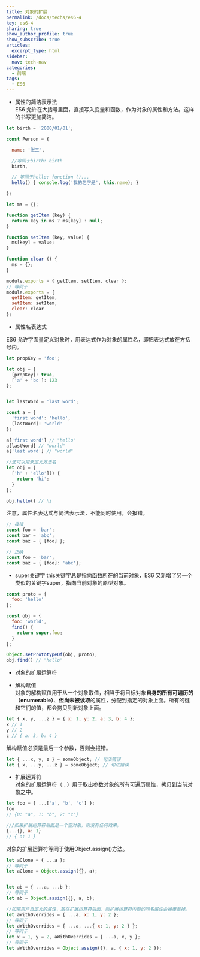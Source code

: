 ```yaml
---
title: 对象的扩展
permalink: /docs/techs/es6-4
key: es6-4
sharing: true
show_author_profile: true
show_subscribe: true
articles:
  excerpt_type: html
sidebar:
  nav: tech-nav
categories:
  - 前端
tags:
  - ES6
---
```

<!--more-->
* 属性的简洁表示法  
ES6 允许在大括号里面，直接写入变量和函数，作为对象的属性和方法。这样的书写更加简洁。 
 
```javascript
let birth = '2000/01/01';

const Person = {

  name: '张三',

  //等同于birth: birth
  birth,

  // 等同于hello: function ()...
  hello() { console.log('我的名字是', this.name); }

};
```
```javascript
let ms = {};

function getItem (key) {
  return key in ms ? ms[key] : null;
}

function setItem (key, value) {
  ms[key] = value;
}

function clear () {
  ms = {};
}

module.exports = { getItem, setItem, clear };
// 等同于
module.exports = {
  getItem: getItem,
  setItem: setItem,
  clear: clear
};
```
* 属性名表达式

ES6 允许字面量定义对象时，用表达式作为对象的属性名，即把表达式放在方括号内。
```javascript
let propKey = 'foo';

let obj = {
  [propKey]: true,
  ['a' + 'bc']: 123
};


let lastWord = 'last word';

const a = {
  'first word': 'hello',
  [lastWord]: 'world'
};

a['first word'] // "hello"
a[lastWord] // "world"
a['last word'] // "world"

//还可以用来定义方法名
let obj = {
  ['h' + 'ello']() {
    return 'hi';
  }
};

obj.hello() // hi
```

注意，属性名表达式与简洁表示法，不能同时使用，会报错。
```javascript
// 报错
const foo = 'bar';
const bar = 'abc';
const baz = { [foo] };

// 正确
const foo = 'bar';
const baz = { [foo]: 'abc'};
```

* super关键字
this关键字总是指向函数所在的当前对象，ES6 又新增了另一个类似的关键字super，指向当前对象的原型对象。
```javascript
const proto = {
  foo: 'hello'
};

const obj = {
  foo: 'world',
  find() {
    return super.foo;
  }
};

Object.setPrototypeOf(obj, proto);
obj.find() // "hello"
```

* 对象的扩展运算符

* 解构赋值  
对象的解构赋值用于从一个对象取值，相当于将目标对象**自身的所有可遍历的（enumerable）**、**但尚未被读取**的属性，分配到指定的对象上面。所有的键和它们的值，都会拷贝到新对象上面。
```javascript
let { x, y, ...z } = { x: 1, y: 2, a: 3, b: 4 };
x // 1
y // 2
z // { a: 3, b: 4 }
```
解构赋值必须是最后一个参数，否则会报错。
```javascript
let { ...x, y, z } = someObject; // 句法错误
let { x, ...y, ...z } = someObject; // 句法错误
```

* 扩展运算符  
对象的扩展运算符（...）用于取出参数对象的所有可遍历属性，拷贝到当前对象之中。
```javascript
let foo = { ...['a', 'b', 'c'] };
foo
// {0: "a", 1: "b", 2: "c"}

///如果扩展运算符后面是一个空对象，则没有任何效果。
{...{}, a: 1}
// { a: 1 }
```

对象的扩展运算符等同于使用Object.assign()方法。
```javascript
let aClone = { ...a };
// 等同于
let aClone = Object.assign({}, a);


let ab = { ...a, ...b };
// 等同于
let ab = Object.assign({}, a, b);

//如果用户自定义的属性，放在扩展运算符后面，则扩展运算符内部的同名属性会被覆盖掉。
let aWithOverrides = { ...a, x: 1, y: 2 };
// 等同于
let aWithOverrides = { ...a, ...{ x: 1, y: 2 } };
// 等同于
let x = 1, y = 2, aWithOverrides = { ...a, x, y };
// 等同于
let aWithOverrides = Object.assign({}, a, { x: 1, y: 2 });
```